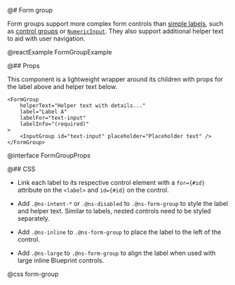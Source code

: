 @# Form group

Form groups support more complex form controls than [simple labels](#core/components/label),
such as [control groups](#core/components/control-group) or [`NumericInput`](#core/components/numeric-input).
They also support additional helper text to aid with user navigation.

@reactExample FormGroupExample

@## Props

This component is a lightweight wrapper around its children with props for the
label above and helper text below.

```tsx
<FormGroup
    helperText="Helper text with details..."
    label="Label A"
    labelFor="text-input"
    labelInfo="(required)"
>
    <InputGroup id="text-input" placeholder="Placeholder text" />
</FormGroup>
```

@interface FormGroupProps

@## CSS

-   Link each label to its respective control element with a `for={#id}` attribute on the `<label>` and
    `id={#id}` on the control.

-   Add `.@ns-intent-*` or `.@ns-disabled` to `.@ns-form-group` to style the label and helper text.
    Similar to labels, nested controls need to be styled separately.

-   Add `.@ns-inline` to `.@ns-form-group` to place the label to the left of the control.

-   Add `.@ns-large` to `.@ns-form-group` to align the label when used with large inline Blueprint controls.

@css form-group
